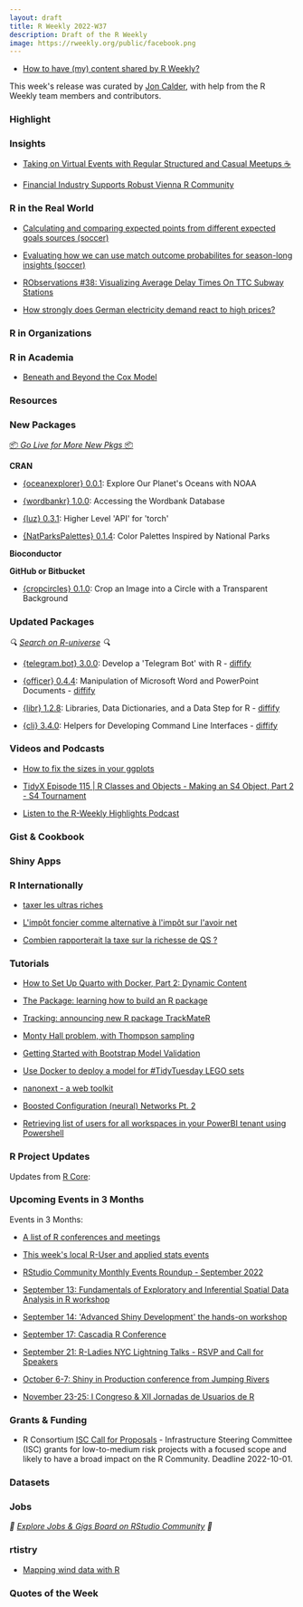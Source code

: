 ```yaml
---
layout: draft
title: R Weekly 2022-W37
description: Draft of the R Weekly
image: https://rweekly.org/public/facebook.png
---
```


+ [How to have (my) content shared by R Weekly?](https://github.com/rweekly/rweekly.org#how-to-have-my-content-shared-by-r-weekly)

This week's release was curated by [Jon Calder](https://twitter.com/jonmcalder), with help from the R Weekly team members and contributors.

### Highlight

### Insights

+ [Taking on Virtual Events with Regular Structured and Casual Meetups ☕️](https://www.r-consortium.org/blog/2022/09/08/taking-on-virtual-events-cleveland-r)

+ [Financial Industry Supports Robust Vienna R Community](https://www.r-consortium.org/blog/2022/09/06/financial-industry-supports-robust-vienna-r-community)

### R in the Real World

+ [Calculating and comparing expected points from different expected goals sources (soccer)](https://tonyelhabr.rbind.io/post/epl-xpts-simulation-1/)

+ [Evaluating how we can use match outcome probabilites for season-long insights (soccer)](https://tonyelhabr.rbind.io/post/epl-xpts-simulation-2/)

+ [RObservations #38: Visualizing Average Delay Times On TTC Subway Stations](https://bensstats.wordpress.com/2022/09/05/robservations-38-visualizing-average-delay-times-on-ttc-subway-stations/)

+ [How strongly does German electricity demand react to high prices?](http://skranz.github.io//r/2022/09/07/DemandElasticityGermanElectricity.html)

### R in Organizations

### R in Academia

+ [Beneath and Beyond the Cox Model](https://rviews.rstudio.com/2022/09/06/deep-survival/)

### Resources

### New Packages

<p class="added-hostname"><a href="https://rweekly.org/live" target="_blank" class="externalLink">📦 <i>Go Live for More New Pkgs</i> 📦</a></p>

**CRAN**

+ [{oceanexplorer} 0.0.1](https://cran.r-project.org/package=oceanexplorer): Explore Our Planet's Oceans with NOAA

+ [{wordbankr} 1.0.0](https://cran.r-project.org/package=wordbankr): Accessing the Wordbank Database

+ [{luz} 0.3.1](https://cran.r-project.org/package=luz): Higher Level 'API' for 'torch'

+ [{NatParksPalettes} 0.1.4](https://cran.r-project.org/package=NatParksPalettes): Color Palettes Inspired by National Parks

**Bioconductor**

**GitHub or Bitbucket**

+ [{cropcircles} 0.1.0](https://github.com/doehm/cropcircles): Crop an Image into a Circle with a Transparent Background 

### Updated Packages

<i>🔍 [Search on R-universe](https://r-universe.dev/search/) 🔍</i>

+ [{telegram.bot} 3.0.0](https://cran.r-project.org/package=telegram.bot): Develop a 'Telegram Bot' with R - [diffify](https://diffify.com/R/telegram.bot)

+ [{officer} 0.4.4](https://cran.r-project.org/package=officer): Manipulation of Microsoft Word and PowerPoint Documents - [diffify](https://diffify.com/R/officer)

+ [{libr} 1.2.8](https://cran.r-project.org/package=libr): Libraries, Data Dictionaries, and a Data Step for R - [diffify](https://diffify.com/R/libr)

+ [{cli} 3.4.0](https://cran.r-project.org/package=cli): Helpers for Developing Command Line Interfaces - [diffify](https://diffify.com/R/cli)

### Videos and Podcasts

+ [How to fix the sizes in your ggplots](https://www.youtube.com/watch?v=7kWW8rkpfqc)

+ [TidyX Episode 115 | R Classes and Objects - Making an S4 Object, Part 2 - S4 Tournament](https://www.youtube.com/watch?v=ktlJJHlR0Ck)

+ [Listen to the R-Weekly Highlights Podcast](https://rweekly.fireside.fm/)

### Gist & Cookbook

### Shiny Apps

### R Internationally

+ [taxer les ultras riches](https://www.simoncoulombe.com/2022/09/ultra-riches/)

+ [L'impôt foncier comme alternative à l'impôt sur l'avoir net](https://www.simoncoulombe.com/2022/09/impot-foncier/)

+ [Combien rapporterait la taxe sur la richesse de QS ?](https://www.simoncoulombe.com/2022/09/combien-taxe-richesse/)

### Tutorials

+ [How to Set Up Quarto with Docker, Part 2: Dynamic Content](https://hosting.analythium.io/how-to-set-up-quarto-with-docker-part-2-dynamic-content/?utm_source=rweekly&utm_medium=web&utm_campaign=2022-W37)

+ [The Package: learning how to build an R package](https://quantixed.org/2022/09/06/the-package-learning-how-to-build-an-r-package/)

+ [Tracking: announcing new R package TrackMateR](https://quantixed.org/2022/09/05/tracking-announcing-new-r-package-trackmater/)

+ [Monty Hall problem, with Thompson sampling](https://freakonometrics.hypotheses.org/64824)

+ [Getting Started with Bootstrap Model Validation](https://data.library.virginia.edu/getting-started-with-bootstrap-model-validation/)

+ [Use Docker to deploy a model for #TidyTuesday LEGO sets](https://juliasilge.com/blog/lego-sets/)

+ [nanonext - a web toolkit](https://shikokuchuo.net/posts/19-nanonext-webtools)

+ [Boosted Configuration (neural) Networks Pt. 2](https://thierrymoudiki.github.io/blog/2022/09/03/r/boosted-configuration-networks-pt2)

+ [Retrieving list of users for all workspaces in your PowerBI tenant using Powershell](https://tomaztsql.wordpress.com/2022/09/03/retrieving-list-of-users-for-all-workspaces-in-your-powerbi-tenant-using-powershell/)

<!--<div class="post-more-begin></div><div class="post-more-end"></div>-->

### R Project Updates

Updates from [R Core](http://developer.r-project.org/blosxom.cgi/R-devel/NEWS):

### Upcoming Events in 3 Months

Events in 3 Months:

+ [A list of R conferences and meetings](https://jumpingrivers.github.io/meetingsR/events.html)

+ [This week's local R-User and applied stats events](https://community.rstudio.com/c/irl)

+ [RStudio Community Monthly Events Roundup - September 2022](https://www.rstudio.com/blog/rstudio-community-monthly-events-roundup-september-2022/)

+ [September 13: Fundamentals of Exploratory and Inferential Spatial Data Analysis in R workshop](https://r-posts.com/fundamentals-of-exploratory-and-inferential-spatial-data-analysis-in-r-workshop/)

+ [September 14: 'Advanced Shiny Development' the hands-on workshop](https://mirai-solutions.ch/news/2022/08/19/announce-shiny3-ws/)

+ [September 17: Cascadia R Conference](https://hopin.com/events/r-cascadia)

+ [September 21: R-Ladies NYC Lightning Talks - RSVP and Call for Speakers](https://www.meetup.com/rladies-newyork/events/287520144/)

+ [October 6-7: Shiny in Production conference from Jumping Rivers](https://shiny-in-production.jumpingrivers.com/)

+ [November 23-25: I Congreso & XII Jornadas de Usuarios de R](http://r-es.org/12jr/)

### Grants & Funding

+ R Consortium [ISC Call for Proposals](https://www.r-consortium.org/all-projects/call-for-proposals) - Infrastructure Steering Committee (ISC) grants for low-to-medium risk projects with a focused scope and likely to have a broad impact on the R Community. Deadline 2022-10-01.

### Datasets

### Jobs

<i>💼 [Explore Jobs & Gigs Board on RStudio Community](https://community.rstudio.com/c/jobs/) 💼</i>

### rtistry

+ [Mapping wind data with R](https://milospopovic.net/mapping-wind-data-in-r/)

### Quotes of the Week
